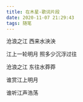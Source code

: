 ```yaml
---
title: 在木星-歌词片段
date: 2020-11-07 21:29:43
tags: 随笔
---
```

沧浪之江 西来水泱泱

江上一轮明月 照多少沉浮过往

沧浪之江 东往水莽莽

谁赏江上明月

谁听江声浩荡